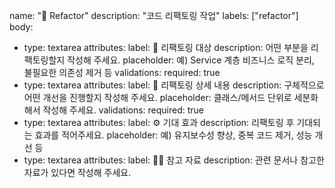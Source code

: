 name: "🧹 Refactor"
description: "코드 리팩토링 작업"
labels: ["refactor"]
body:
  - type: textarea
    attributes:
      label: 📄 리팩토링 대상
      description: 어떤 부분을 리팩토링할지 작성해 주세요.
      placeholder: 예) Service 계층 비즈니스 로직 분리, 불필요한 의존성 제거 등
    validations:
      required: true
  - type: textarea
    attributes:
      label: 🧩 리팩토링 상세 내용
      description: 구체적으로 어떤 개선을 진행할지 작성해 주세요.
      placeholder: 클래스/메서드 단위로 세분화해서 작성해 주세요.
    validations:
      required: true
  - type: textarea
    attributes:
      label: ⚙️ 기대 효과
      description: 리팩토링 후 기대되는 효과를 적어주세요.
      placeholder: 예) 유지보수성 향상, 중복 코드 제거, 성능 개선 등
  - type: textarea
    attributes:
      label: 🙋🏻 참고 자료
      description: 관련 문서나 참고한 자료가 있다면 작성해 주세요.
